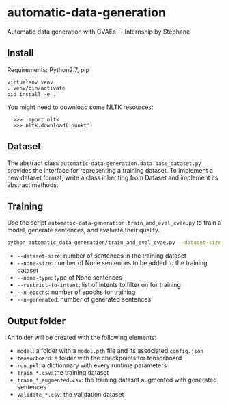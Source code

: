 # automatic-data-generation

Automatic data generation with CVAEs -- Internship by Stéphane

## Install

Requirements: Python2.7, pip

```
virtualenv venv
. venv/bin/activate
pip install -e .
```

You might need to download some NLTK resources:

```
  >>> import nltk
  >>> nltk.download('punkt')
```

## Dataset

The abstract class `automatic-data-generation.data.base_dataset.py` provides the interface for representing a training dataset. To implement a new dataset format, write a class inheriting from Dataset and implement its abstract methods.

## Training

Use the script `automatic-data-generation.train_and_eval_cvae.py` to train a model, generate sentences, and evaluate their quality.

```bash
python automatic_data_generation/train_and_eval_cvae.py --dataset-size 200 --n-generated 1000 --n-epochs 5 --none-size 100  --none-type subtitles --restrict-to-intent GetWeather PlayMusic
```

* `--dataset-size`: number of sentences in the training dataset
* `--none-size`: number of None sentences to be added to the training dataset 
* `--none-type`: type of None sentences
* `--restrict-to-intent`: list of intents to filter on for training
* `--n-epochs`: number of epochs for training
* `--n-generated`: number of generated sentences

## Output folder

An folder will be created with the following elements:

* `model`: a folder with a `model.pth` file and its associated `config.json`
* `tensorboard`: a folder with the checkpoints for tensorboard
* `run.pkl`: a dictionnary with every runtime parameters
* `train_*.csv`: the training dataset
* `train_*_augmented.csv`: the training dataset augmented with generated sentences
* `validate_*.csv`: the validation dataset

